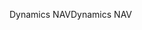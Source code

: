<span data-ttu-id="f50c7-101">Dynamics NAV</span><span class="sxs-lookup"><span data-stu-id="f50c7-101">Dynamics NAV</span></span>